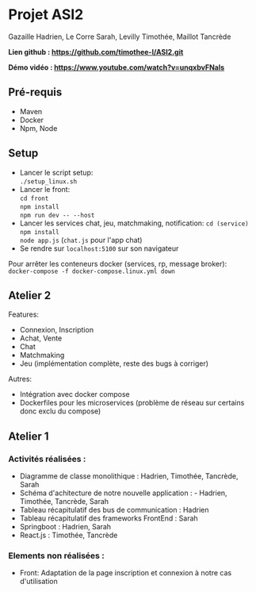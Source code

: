 # Projet ASI2

Gazaille Hadrien, Le Corre Sarah, Levilly Timothée, Maillot Tancrède

**Lien github : https://github.com/timothee-l/ASI2.git**

**Démo vidéo : https://www.youtube.com/watch?v=unqxbvFNals**

## Pré-requis
- Maven
- Docker
- Npm, Node

## Setup
- Lancer le script setup:   
  `./setup_linux.sh`  
- Lancer le front:  
  `cd front`  
  `npm install`  
  `npm run dev -- --host`  
- Lancer les services chat, jeu, matchmaking, notification: 
  `cd (service)`  
  `npm install`  
  `node app.js` (`chat.js` pour l'app chat)
- Se rendre sur `localhost:5100` sur son navigateur


Pour arrêter les conteneurs docker (services, rp, message broker):  
  `docker-compose -f docker-compose.linux.yml down`

## Atelier 2

Features:
- Connexion, Inscription  
- Achat, Vente  
- Chat
- Matchmaking
- Jeu (implémentation complète, reste des bugs à corriger)

Autres:
- Intégration avec docker compose
- Dockerfiles pour les microservices (problème de réseau sur certains donc exclu du compose)

## Atelier 1

### Activités réalisées : 

- Diagramme de classe monolithique : Hadrien, Timothée, Tancrède, Sarah  
- Schéma d'achitecture de notre nouvelle application : - Hadrien, Timothée, Tancrède, Sarah  
- Tableau récapitulatif des bus de communication : Hadrien  
- Tableau récapitulatif des frameworks FrontEnd : Sarah  
- Springboot : Hadrien, Sarah  
- React.js : Timothée, Tancrède  

### Elements non réalisées :  
- Front: Adaptation de la page inscription et connexion à notre cas d'utilisation  